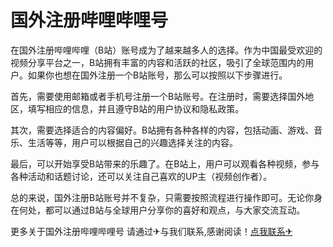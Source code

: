# 国外注册哔哩哔哩号

在国外注册哔哩哔哩（B站）账号成为了越来越多人的选择。作为中国最受欢迎的视频分享平台之一，B站拥有丰富的内容和活跃的社区，吸引了全球范围内的用户。如果你也想在国外注册一个B站账号，那么可以按照以下步骤进行。

首先，需要使用邮箱或者手机号注册一个B站账号。在注册时，需要选择国外地区，填写相应的信息，并且遵守B站的用户协议和隐私政策。

其次，需要选择适合的内容偏好。B站拥有各种各样的内容，包括动画、游戏、音乐、生活等等，用户可以根据自己的兴趣选择关注的内容。

最后，可以开始享受B站带来的乐趣了。在B站上，用户可以观看各种视频，参与各种活动和话题讨论，还可以关注自己喜欢的UP主（视频创作者）。

总的来说，国外注册B站账号并不复杂，只需要按照流程进行操作即可。无论你身在何处，都可以通过B站与全球用户分享你的喜好和观点，与大家交流互动。

更多关于国外注册哔哩哔哩号 请通过✈与我们联系,感谢阅读！[点我联系✈](https://img.G208.com)